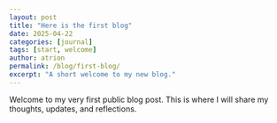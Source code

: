 ```yaml
---
layout: post
title: "Here is the first blog"
date: 2025-04-22
categories: [journal]
tags: [start, welcome]
author: atrion
permalink: /blog/first-blog/
excerpt: "A short welcome to my new blog."
---
```


Welcome to my very first public blog post. This is where I will share my thoughts, updates, and reflections.
